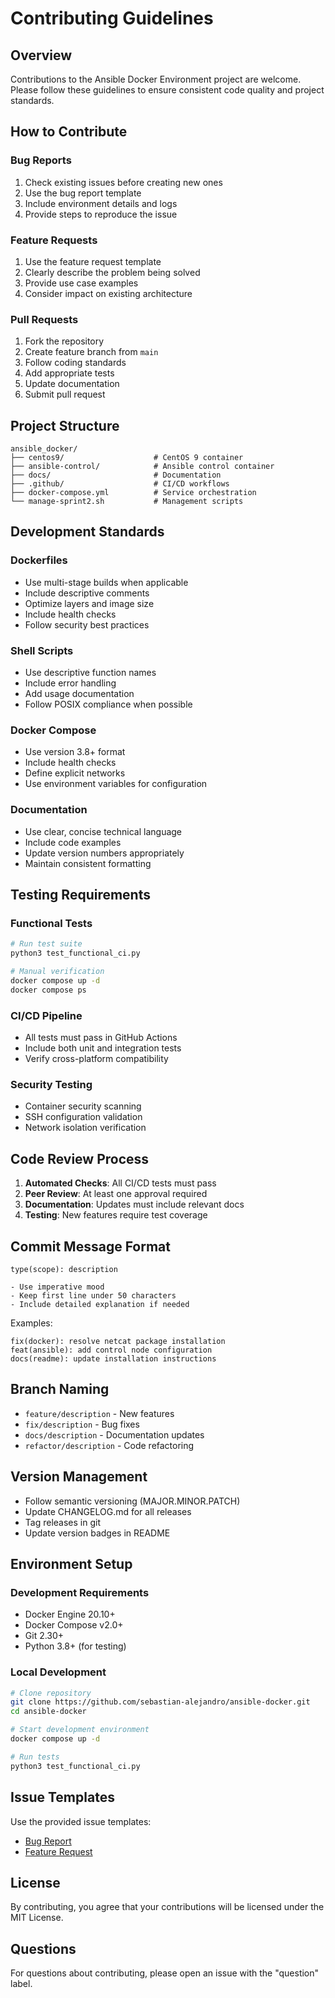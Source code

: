 # Contributing Guidelines

## Overview

Contributions to the Ansible Docker Environment project are welcome. Please follow these guidelines to ensure consistent code quality and project standards.

## How to Contribute

### Bug Reports
1. Check existing issues before creating new ones
2. Use the bug report template
3. Include environment details and logs
4. Provide steps to reproduce the issue

### Feature Requests
1. Use the feature request template
2. Clearly describe the problem being solved
3. Provide use case examples
4. Consider impact on existing architecture

### Pull Requests
1. Fork the repository
2. Create feature branch from `main`
3. Follow coding standards
4. Add appropriate tests
5. Update documentation
6. Submit pull request

## Project Structure

```
ansible_docker/
├── centos9/                    # CentOS 9 container
├── ansible-control/            # Ansible control container
├── docs/                       # Documentation
├── .github/                    # CI/CD workflows
├── docker-compose.yml          # Service orchestration
└── manage-sprint2.sh           # Management scripts
```

## Development Standards

### Dockerfiles
- Use multi-stage builds when applicable
- Include descriptive comments
- Optimize layers and image size
- Include health checks
- Follow security best practices

### Shell Scripts
- Use descriptive function names
- Include error handling
- Add usage documentation
- Follow POSIX compliance when possible

### Docker Compose
- Use version 3.8+ format
- Include health checks
- Define explicit networks
- Use environment variables for configuration

### Documentation
- Use clear, concise technical language
- Include code examples
- Update version numbers appropriately
- Maintain consistent formatting

## Testing Requirements

### Functional Tests
```bash
# Run test suite
python3 test_functional_ci.py

# Manual verification
docker compose up -d
docker compose ps
```

### CI/CD Pipeline
- All tests must pass in GitHub Actions
- Include both unit and integration tests
- Verify cross-platform compatibility

### Security Testing
- Container security scanning
- SSH configuration validation
- Network isolation verification

## Code Review Process

1. **Automated Checks**: All CI/CD tests must pass
2. **Peer Review**: At least one approval required
3. **Documentation**: Updates must include relevant docs
4. **Testing**: New features require test coverage

## Commit Message Format

```
type(scope): description

- Use imperative mood
- Keep first line under 50 characters
- Include detailed explanation if needed
```

Examples:
```
fix(docker): resolve netcat package installation
feat(ansible): add control node configuration
docs(readme): update installation instructions
```

## Branch Naming

- `feature/description` - New features
- `fix/description` - Bug fixes
- `docs/description` - Documentation updates
- `refactor/description` - Code refactoring

## Version Management

- Follow semantic versioning (MAJOR.MINOR.PATCH)
- Update CHANGELOG.md for all releases
- Tag releases in git
- Update version badges in README

## Environment Setup

### Development Requirements
- Docker Engine 20.10+
- Docker Compose v2.0+
- Git 2.30+
- Python 3.8+ (for testing)

### Local Development
```bash
# Clone repository
git clone https://github.com/sebastian-alejandro/ansible-docker.git
cd ansible-docker

# Start development environment
docker compose up -d

# Run tests
python3 test_functional_ci.py
```

## Issue Templates

Use the provided issue templates:
- [Bug Report](.github/ISSUE_TEMPLATE/bug_report.md)
- [Feature Request](.github/ISSUE_TEMPLATE/feature_request.md)

## License

By contributing, you agree that your contributions will be licensed under the MIT License.

## Questions

For questions about contributing, please open an issue with the "question" label.
